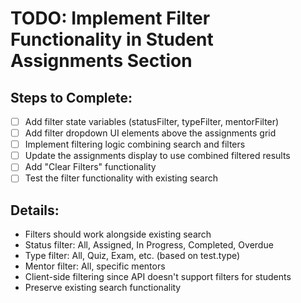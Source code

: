 # TODO: Implement Filter Functionality in Student Assignments Section

## Steps to Complete:
- [ ] Add filter state variables (statusFilter, typeFilter, mentorFilter)
- [ ] Add filter dropdown UI elements above the assignments grid
- [ ] Implement filtering logic combining search and filters
- [ ] Update the assignments display to use combined filtered results
- [ ] Add "Clear Filters" functionality
- [ ] Test the filter functionality with existing search

## Details:
- Filters should work alongside existing search
- Status filter: All, Assigned, In Progress, Completed, Overdue
- Type filter: All, Quiz, Exam, etc. (based on test.type)
- Mentor filter: All, specific mentors
- Client-side filtering since API doesn't support filters for students
- Preserve existing search functionality
